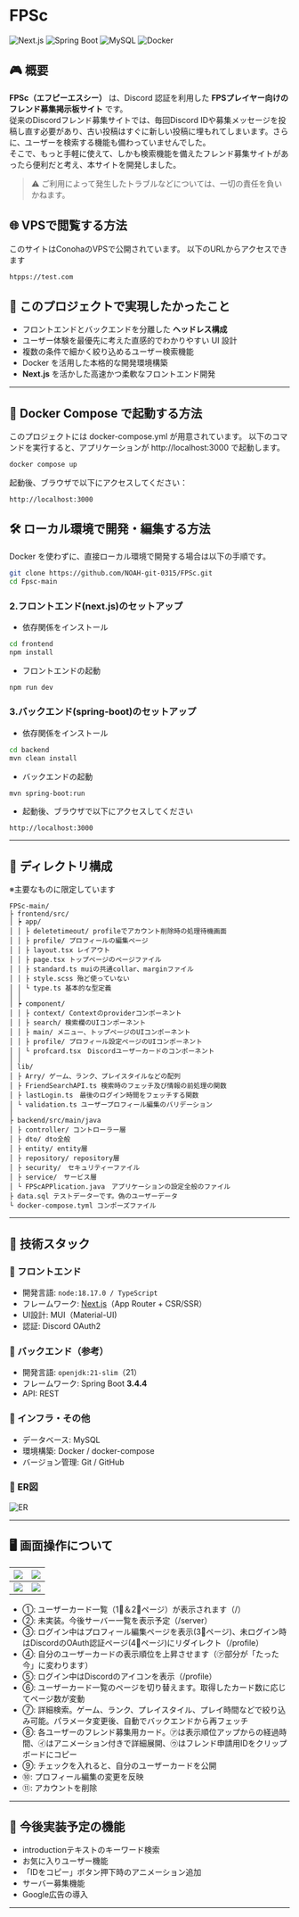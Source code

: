 # FPSc

![Next.js](https://img.shields.io/badge/Framework-Next.js-000?logo=nextdotjs)
![Spring Boot](https://img.shields.io/badge/Backend-SpringBoot-6DB33F?logo=springboot)
![MySQL](https://img.shields.io/badge/Database-MySQL-blue?logo=mysql)
![Docker](https://img.shields.io/badge/DevEnv-Docker-2496ED?logo=docker)

## 🎮 概要

**FPSc（エフピーエスシー）** は、Discord 認証を利用した **FPSプレイヤー向けのフレンド募集掲示板サイト** です。  
従来のDiscordフレンド募集サイトでは、毎回Discord IDや募集メッセージを投稿し直す必要があり、古い投稿はすぐに新しい投稿に埋もれてしまいます。さらに、ユーザーを検索する機能も備わっていませんでした。  
そこで、もっと手軽に使えて、しかも検索機能を備えたフレンド募集サイトがあったら便利だと考え、本サイトを開発しました。

> ⚠️ ご利用によって発生したトラブルなどについては、一切の責任を負いかねます。

## 🌐 VPSで閲覧する方法

このサイトはConohaのVPSで公開されています。
以下のURLからアクセスできます

```
htpps://test.com
```

## 🌟 このプロジェクトで実現したかったこと

- フロントエンドとバックエンドを分離した **ヘッドレス構成**
- ユーザー体験を最優先に考えた直感的でわかりやすい UI 設計
- 複数の条件で細かく絞り込めるユーザー検索機能
- Docker を活用した本格的な開発環境構築
- **Next.js** を活かした高速かつ柔軟なフロントエンド開発

---

## 🐳 Docker Compose で起動する方法

このプロジェクトには docker-compose.yml が用意されています。
以下のコマンドを実行すると、アプリケーションが http://localhost:3000 で起動します。

```bash
docker compose up
```

起動後、ブラウザで以下にアクセスしてください：

```
http://localhost:3000
```

## 🛠 ローカル環境で開発・編集する方法

Docker を使わずに、直接ローカル環境で開発する場合は以下の手順です。

```bash
git clone https://github.com/NOAH-git-0315/FPSc.git
cd Fpsc-main
```

### 2.フロントエンド(next.js)のセットアップ

- 依存関係をインストール

```bash
cd frontend
npm install
```

- フロントエンドの起動

```bash
npm run dev
```

### 3.バックエンド(spring-boot)のセットアップ

- 依存関係をインストール

```bash
cd backend
mvn clean install
```

- バックエンドの起動

```bash
mvn spring-boot:run
```

- 起動後、ブラウザで以下にアクセスしてください

```
http://localhost:3000
```

---

## 📁 ディレクトリ構成

※主要なものに限定しています

``` 
FPSc-main/
├ frontend/src/
│ ┝ app/
│ │ ├ deletetimeout/ profileでアカウント削除時の処理待機画面
│ │ ├ profile/ プロフィールの編集ページ
│ │ ├ layout.tsx レイアウト
│ │ ├ page.tsx トップページのページファイル
│ │ ├ standard.ts muiの共通collar、marginファイル
│ │ ├ style.scss 殆ど使っていない
│ │ └ type.ts 基本的な型定義
│ │
│ ┝ component/
│ │ ├ context/ Contextのproviderコンポーネント
│ │ ├ search/ 検索欄のUIコンポーネント
│ │ ├ main/ メニュー、トップページのUIコンポーネント
│ │ ├ profile/ プロフィール設定ページのUIコンポーネント
│ │ └ profcard.tsx　Discordユーザーカードのコンポーネント
│ │
│ lib/
│ ├ Arry/ ゲーム、ランク、プレイスタイルなどの配列
│ ├ FriendSearchAPI.ts 検索時のフェッチ及び情報の前処理の関数
│ ├ lastLogin.ts　最後のログイン時間をフェッチする関数
│ └ validation.ts ユーザープロフィール編集のバリデーション
│
├ backend/src/main/java
│ ├ controller/ コントローラー層
│ ├ dto/ dto全般
│ ├ entity/ entity層
│ ├ repository/ repository層
│ ├ security/　セキュリティーファイル
│ ├ service/　サービス層
│ └ FPScAPPlication.java　アプリケーションの設定全般のファイル
├ data.sql テストデーターです。偽のユーザーデータ
└ docker-compose.tyml コンポーズファイル
``` 

---

## 🚀 技術スタック

### 🔹 フロントエンド

- 開発言語: `node:18.17.0 / TypeScript`
- フレームワーク: [Next.js](https://nextjs.org/)（App Router + CSR/SSR）
- UI設計: MUI（Material-UI)
- 認証: Discord OAuth2

### 🔸 バックエンド（参考）

- 開発言語: `openjdk:21-slim`（21）
- フレームワーク: Spring Boot **3.4.4**
- API: REST

### 🧱 インフラ・その他

- データベース: MySQL
- 環境構築: Docker / docker-compose
- バージョン管理: Git / GitHub

### 🛄 ER図

![ER](./md/ER.png)

---

## 🖥️ 画面操作について

| ![](./md/md1.png) | ![](./md/md2.png) |
| ----------------- | ----------------- |
| ![](./md/md3.png) | ![](./md/md4.png) |

- ①: ユーザーカード一覧（1⃣＆2⃣ページ）が表示されます（/）
- ②: 未実装。今後サーバー一覧を表示予定（/server）
- ③: ログイン中はプロフィール編集ページを表示(3⃣ページ)、未ログイン時はDiscordのOAuth認証ページ(4⃣ページ)にリダイレクト（/profile）
- ④: 自分のユーザーカードの表示順位を上昇させます（㋐部分が「たった今」に変わります）
- ⑤: ログイン中はDiscordのアイコンを表示（/profile）
- ⑥: ユーザーカード一覧のページを切り替えます。取得したカード数に応じてページ数が変動
- ⑦: 詳細検索。ゲーム、ランク、プレイスタイル、プレイ時間などで絞り込み可能。パラメータ変更後、自動でバックエンドから再フェッチ
- ⑧: 各ユーザーのフレンド募集用カード。㋐は表示順位アップからの経過時間、㋑はアニメーション付きで詳細展開、㋒はフレンド申請用IDをクリップボードにコピー
- ⑨: チェックを入れると、自分のユーザーカードを公開
- ⑩: プロフィール編集の変更を反映
- ⑪: アカウントを削除

---

## 🔆 今後実装予定の機能

- introductionテキストのキーワード検索
- お気に入りユーザー機能
- 「IDをコピー」ボタン押下時のアニメーション追加
- サーバー募集機能
- Google広告の導入

---
